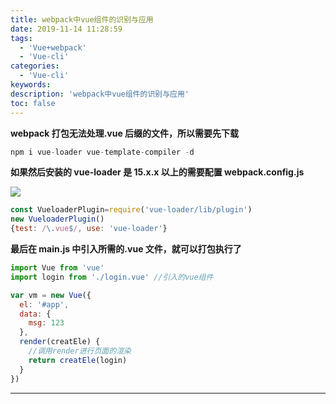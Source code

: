 ```yaml
---
title: webpack中vue组件的识别与应用
date: 2019-11-14 11:28:59
tags:
  - 'Vue+webpack'
  - 'Vue-cli'
categories:
  - 'Vue-cli'
keywords:
description: 'webpack中vue组件的识别与应用'
toc: false
---
```


**webpack 打包无法处理.vue 后缀的文件，所以需要先下载**

```js
npm i vue-loader vue-template-compiler -d
```

**如果然后安装的 vue-loader 是 15.x.x 以上的需要配置 webpack.config.js**

![](https://wx3.sinaimg.cn/large/ed984376ly1g8xev5i8gwj20xq0ozmyk.jpg)

```js
const VueloaderPlugin=require('vue-loader/lib/plugin')
new VueloaderPlugin()
{test: /\.vue$/, use: 'vue-loader'}
```

**最后在 main.js 中引入所需的.vue 文件，就可以打包执行了**

```js
import Vue from 'vue'
import login from './login.vue' //引入的vue组件

var vm = new Vue({
  el: '#app',
  data: {
    msg: 123
  },
  render(creatEle) {
    //调用render进行页面的渲染
    return creatEle(login)
  }
})
```

---
